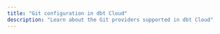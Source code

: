 ```yaml
---
title: "Git configuration in dbt Cloud"
description: "Learn about the Git providers supported in dbt Cloud"
---
```


<div className="grid--2-col">

<Card
    title="Import a project by git URL"
    body="Learn how to import a project by using a git URL."
    link="/docs/cloud/git/import-a-project-by-git-url"
    icon="dbt-bit"/>

<Card
    title="Connect to GitHub"
    body="Learn how to connect to GitHub."
    link="/docs/cloud/git/connect-github"
    icon="dbt-bit"/>

</div>
<br />
<div className="grid--2-col">
<Card
    title="Connect to GitLab"
    body="Learn how to connect to GitLab."
    link="/docs/cloud/git/connect-gitlab"
    icon="dbt-bit"/>

<Card
    title="Connect to Azure DevOps"
    body="Learn how to connect to Azure DevOps."
    link="/docs/cloud/git/connect-azure-devops"
    icon="dbt-bit"/>

</div>